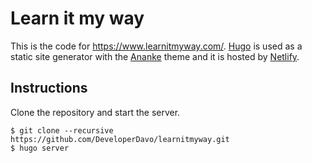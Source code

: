 # Learn it my way
This is the code for https://www.learnitmyway.com/. [Hugo](https://gohugo.io/) is used as a static site generator with the [Ananke](https://github.com/budparr/gohugo-theme-ananke) theme and it is hosted by [Netlify](https://www.netlify.com/).

## Instructions
Clone the repository and start the server.
```
$ git clone --recursive https://github.com/DeveloperDavo/learnitmyway.git
$ hugo server
```
